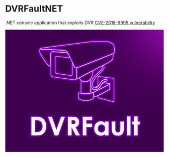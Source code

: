 # DVRFaultNET
.NET console application that exploits DVR [CVE-2018-9995 vulnerability](https://www.cve.org/CVERecord?id=CVE-2018-9995)


![DVRFault logo](imgs/DVRFaultMini.png)
